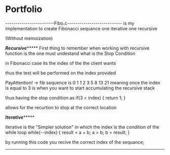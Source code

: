 # Portfolio

------------------------Fibo.c---------------------------
is my implementation to create Fibonacci sequance
one iterative
one recursive

(Without memoization)

*********************Recursive**************************
First thing to remember when working with recursive 
function is the one must undestand what is the Stop Condition

in Fibonacci case its the index of the the client wants

thus the test will be performed on the index provided

PayAttention!
-> fib sequence is 0 1 1 2 3 5 8 13 21
meaning once the index is equal to 
3
is when you want to start accumulating the recursive stack

thus having the stop condition as
if(3 < index)
{
    return 1;
}

allows for the recurtion to stop at the correct location


*********************Iterative**************************

iterative is the "Simpler solution"
in which the index is the condition of the 
while loop
while(--index)
{
    result = a + b;
    a = b;
    b = result;
}

by running this code you recive the correct index
of the sequance;


---------------------------------------------------